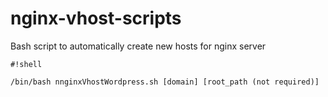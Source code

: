 # nginx-vhost-scripts
Bash script to automatically create new hosts for nginx server

```
#!shell

/bin/bash nnginxVhostWordpress.sh [domain] [root_path (not required)]
```
